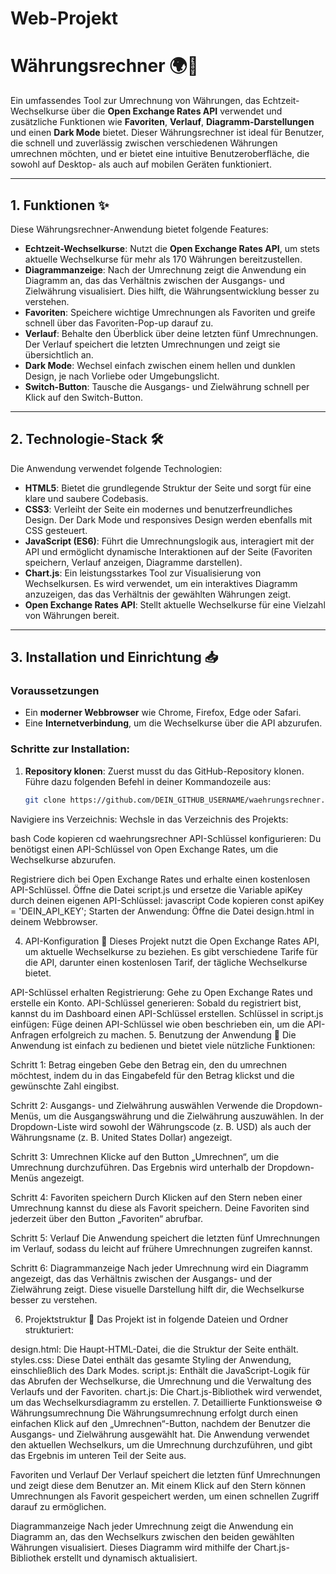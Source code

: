 # Web-Projekt
 
# Währungsrechner 🌍💱

Ein umfassendes Tool zur Umrechnung von Währungen, das Echtzeit-Wechselkurse über die **Open Exchange Rates API** verwendet und zusätzliche Funktionen wie **Favoriten**, **Verlauf**, **Diagramm-Darstellungen** und einen **Dark Mode** bietet. Dieser Währungsrechner ist ideal für Benutzer, die schnell und zuverlässig zwischen verschiedenen Währungen umrechnen möchten, und er bietet eine intuitive Benutzeroberfläche, die sowohl auf Desktop- als auch auf mobilen Geräten funktioniert.

---

## 1. Funktionen ✨

Diese Währungsrechner-Anwendung bietet folgende Features:

- **Echtzeit-Wechselkurse**: Nutzt die **Open Exchange Rates API**, um stets aktuelle Wechselkurse für mehr als 170 Währungen bereitzustellen.
- **Diagrammanzeige**: Nach der Umrechnung zeigt die Anwendung ein Diagramm an, das das Verhältnis zwischen der Ausgangs- und Zielwährung visualisiert. Dies hilft, die Währungsentwicklung besser zu verstehen.
- **Favoriten**: Speichere wichtige Umrechnungen als Favoriten und greife schnell über das Favoriten-Pop-up darauf zu.
- **Verlauf**: Behalte den Überblick über deine letzten fünf Umrechnungen. Der Verlauf speichert die letzten Umrechnungen und zeigt sie übersichtlich an.
- **Dark Mode**: Wechsel einfach zwischen einem hellen und dunklen Design, je nach Vorliebe oder Umgebungslicht.
- **Switch-Button**: Tausche die Ausgangs- und Zielwährung schnell per Klick auf den Switch-Button.

---

## 2. Technologie-Stack 🛠️

Die Anwendung verwendet folgende Technologien:

- **HTML5**: Bietet die grundlegende Struktur der Seite und sorgt für eine klare und saubere Codebasis.
- **CSS3**: Verleiht der Seite ein modernes und benutzerfreundliches Design. Der Dark Mode und responsives Design werden ebenfalls mit CSS gesteuert.
- **JavaScript (ES6)**: Führt die Umrechnungslogik aus, interagiert mit der API und ermöglicht dynamische Interaktionen auf der Seite (Favoriten speichern, Verlauf anzeigen, Diagramme darstellen).
- **Chart.js**: Ein leistungsstarkes Tool zur Visualisierung von Wechselkursen. Es wird verwendet, um ein interaktives Diagramm anzuzeigen, das das Verhältnis der gewählten Währungen zeigt.
- **Open Exchange Rates API**: Stellt aktuelle Wechselkurse für eine Vielzahl von Währungen bereit.

---

## 3. Installation und Einrichtung 📥

### Voraussetzungen

- Ein **moderner Webbrowser** wie Chrome, Firefox, Edge oder Safari.
- Eine **Internetverbindung**, um die Wechselkurse über die API abzurufen.

### Schritte zur Installation:

1. **Repository klonen**:
   Zuerst musst du das GitHub-Repository klonen. Führe dazu folgenden Befehl in deiner Kommandozeile aus:
   ```bash
   git clone https://github.com/DEIN_GITHUB_USERNAME/waehrungsrechner.git
Navigiere ins Verzeichnis: Wechsle in das Verzeichnis des Projekts:

bash
Code kopieren
cd waehrungsrechner
API-Schlüssel konfigurieren: Du benötigst einen API-Schlüssel von Open Exchange Rates, um die Wechselkurse abzurufen.

Registriere dich bei Open Exchange Rates und erhalte einen kostenlosen API-Schlüssel.
Öffne die Datei script.js und ersetze die Variable apiKey durch deinen eigenen API-Schlüssel:
javascript
Code kopieren
const apiKey = 'DEIN_API_KEY';
Starten der Anwendung: Öffne die Datei design.html in deinem Webbrowser.

4. API-Konfiguration 🔑
Dieses Projekt nutzt die Open Exchange Rates API, um aktuelle Wechselkurse zu beziehen. Es gibt verschiedene Tarife für die API, darunter einen kostenlosen Tarif, der tägliche Wechselkurse bietet.

API-Schlüssel erhalten
Registrierung: Gehe zu Open Exchange Rates und erstelle ein Konto.
API-Schlüssel generieren: Sobald du registriert bist, kannst du im Dashboard einen API-Schlüssel erstellen.
Schlüssel in script.js einfügen: Füge deinen API-Schlüssel wie oben beschrieben ein, um die API-Anfragen erfolgreich zu machen.
5. Benutzung der Anwendung 🚀
Die Anwendung ist einfach zu bedienen und bietet viele nützliche Funktionen:

Schritt 1: Betrag eingeben
Gebe den Betrag ein, den du umrechnen möchtest, indem du in das Eingabefeld für den Betrag klickst und die gewünschte Zahl eingibst.

Schritt 2: Ausgangs- und Zielwährung auswählen
Verwende die Dropdown-Menüs, um die Ausgangswährung und die Zielwährung auszuwählen. In der Dropdown-Liste wird sowohl der Währungscode (z. B. USD) als auch der Währungsname (z. B. United States Dollar) angezeigt.

Schritt 3: Umrechnen
Klicke auf den Button „Umrechnen“, um die Umrechnung durchzuführen. Das Ergebnis wird unterhalb der Dropdown-Menüs angezeigt.

Schritt 4: Favoriten speichern
Durch Klicken auf den Stern neben einer Umrechnung kannst du diese als Favorit speichern. Deine Favoriten sind jederzeit über den Button „Favoriten“ abrufbar.

Schritt 5: Verlauf
Die Anwendung speichert die letzten fünf Umrechnungen im Verlauf, sodass du leicht auf frühere Umrechnungen zugreifen kannst.

Schritt 6: Diagrammanzeige
Nach jeder Umrechnung wird ein Diagramm angezeigt, das das Verhältnis zwischen der Ausgangs- und der Zielwährung zeigt. Diese visuelle Darstellung hilft dir, die Wechselkurse besser zu verstehen.

6. Projektstruktur 📂
Das Projekt ist in folgende Dateien und Ordner strukturiert:

design.html: Die Haupt-HTML-Datei, die die Struktur der Seite enthält.
styles.css: Diese Datei enthält das gesamte Styling der Anwendung, einschließlich des Dark Modes.
script.js: Enthält die JavaScript-Logik für das Abrufen der Wechselkurse, die Umrechnung und die Verwaltung des Verlaufs und der Favoriten.
chart.js: Die Chart.js-Bibliothek wird verwendet, um das Wechselkursdiagramm zu erstellen.
7. Detaillierte Funktionsweise ⚙️
Währungsumrechnung
Die Währungsumrechnung erfolgt durch einen einfachen Klick auf den „Umrechnen“-Button, nachdem der Benutzer die Ausgangs- und Zielwährung ausgewählt hat. Die Anwendung verwendet den aktuellen Wechselkurs, um die Umrechnung durchzuführen, und gibt das Ergebnis im unteren Teil der Seite aus.

Favoriten und Verlauf
Der Verlauf speichert die letzten fünf Umrechnungen und zeigt diese dem Benutzer an. Mit einem Klick auf den Stern können Umrechnungen als Favorit gespeichert werden, um einen schnellen Zugriff darauf zu ermöglichen.

Diagrammanzeige
Nach jeder Umrechnung zeigt die Anwendung ein Diagramm an, das den Wechselkurs zwischen den beiden gewählten Währungen visualisiert. Dieses Diagramm wird mithilfe der Chart.js-Bibliothek erstellt und dynamisch aktualisiert.

